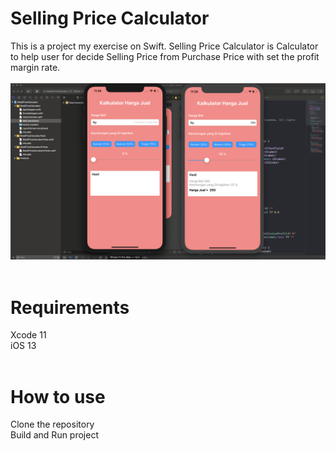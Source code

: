 # Selling Price Calculator
This is a project my exercise on Swift. Selling Price Calculator is Calculator to help user for decide Selling Price from Purchase Price with set the profit margin rate.
<br/>
<br/>
![alt text](https://github.com/mauuulana/SellingPriceCalculator/blob/master/RetailPriceCalculator/SellingPriceCalculator.png)
<br/>
<br/>
# Requirements
Xcode 11<br/>
iOS 13<br/>
<br/>
# How to use
Clone the repository </br>
Build and Run project</br>
<br/>
